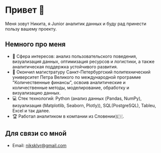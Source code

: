 # Привет 🤝 

Меня зовут Никита, я Junior аналитик данных и буду рад принести пользу вашему проекту.

## Немного про меня

- 🎯 Сфера интересов: анализ пользовательского поведения, визуализация данных, оптимизация ресурсов и логистики, а также аналитическая поддержка устойчивого развития.
- 📖 Окончил магистратуру Санкт-Петербургский политехнический университет Петра Великого по международной программе "Количественные финансы", освоив аналитические и количественные методы, моделирование, обработку и визуализацию данных.  
- 💻 Стек технологий: Python (анализ данных (Pandas, NumPy), визуализация (Matplotlib, Seaborn, Plotly)), SQL(PostgreSQL), Tableu, Excel и так далее.
- 🏆 Работал аналитиком в компании из Словении🇸🇮.  

## Для связи со мной

- Email: niksklyr@gmail.com 
